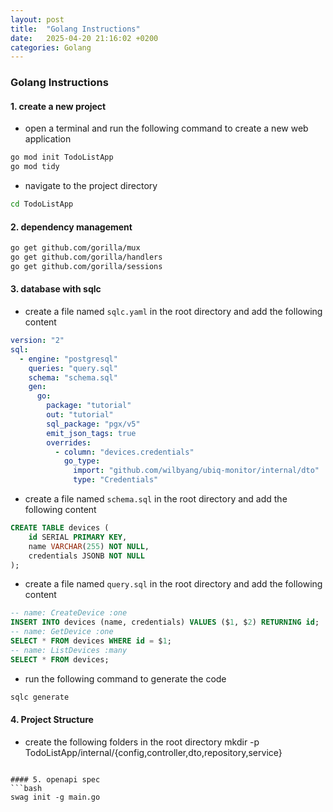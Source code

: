 ```yaml
---
layout: post
title:  "Golang Instructions"
date:   2025-04-20 21:16:02 +0200
categories: Golang
---
```

### Golang Instructions
#### 1. create a new project
- open a terminal and run the following command to create a new web application
```bash
go mod init TodoListApp
go mod tidy
```
- navigate to the project directory
```bash
cd TodoListApp
```
#### 2. dependency management
```bash
go get github.com/gorilla/mux
go get github.com/gorilla/handlers
go get github.com/gorilla/sessions
```
#### 3. database with sqlc
- create a file named `sqlc.yaml` in the root directory and add the following content
```yaml
version: "2"
sql:
  - engine: "postgresql"
    queries: "query.sql"
    schema: "schema.sql"
    gen:
      go:
        package: "tutorial"
        out: "tutorial"
        sql_package: "pgx/v5"
        emit_json_tags: true
        overrides:
          - column: "devices.credentials"
            go_type:
              import: "github.com/wilbyang/ubiq-monitor/internal/dto"
              type: "Credentials"
```
- create a file named `schema.sql` in the root directory and add the following content
```sql
CREATE TABLE devices (
    id SERIAL PRIMARY KEY,
    name VARCHAR(255) NOT NULL,
    credentials JSONB NOT NULL
);
```
- create a file named `query.sql` in the root directory and add the following content
```sql
-- name: CreateDevice :one
INSERT INTO devices (name, credentials) VALUES ($1, $2) RETURNING id;
-- name: GetDevice :one
SELECT * FROM devices WHERE id = $1;
-- name: ListDevices :many
SELECT * FROM devices;
```
- run the following command to generate the code
```bash
sqlc generate
```
#### 4. Project Structure
- create the following folders in the root directory
mkdir -p TodoListApp/internal/{config,controller,dto,repository,service}
```

#### 5. openapi spec
```bash
swag init -g main.go
```
